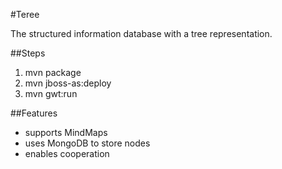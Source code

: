 #Teree

The structured information database with a tree representation.

##Steps

  1. mvn package
  2. mvn jboss-as:deploy
  3. mvn gwt:run

##Features

 - supports MindMaps
 - uses MongoDB to store nodes
 - enables cooperation

